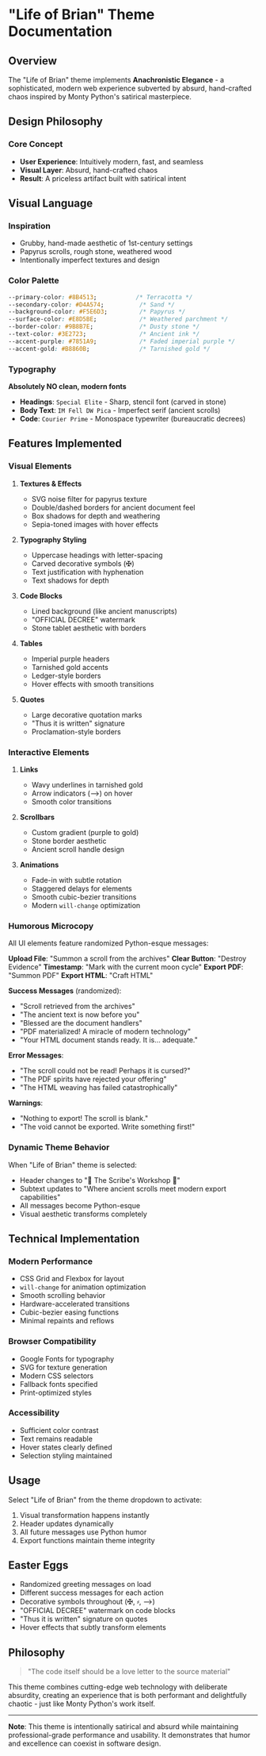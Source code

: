 # "Life of Brian" Theme Documentation

## Overview
The "Life of Brian" theme implements **Anachronistic Elegance** - a sophisticated, modern web experience subverted by absurd, hand-crafted chaos inspired by Monty Python's satirical masterpiece.

## Design Philosophy

### Core Concept
- **User Experience**: Intuitively modern, fast, and seamless
- **Visual Layer**: Absurd, hand-crafted chaos
- **Result**: A priceless artifact built with satirical intent

## Visual Language

### Inspiration
- Grubby, hand-made aesthetic of 1st-century settings
- Papyrus scrolls, rough stone, weathered wood
- Intentionally imperfect textures and design

### Color Palette
```css
--primary-color: #8B4513;           /* Terracotta */
--secondary-color: #D4A574;          /* Sand */
--background-color: #F5E6D3;         /* Papyrus */
--surface-color: #E8D5BE;            /* Weathered parchment */
--border-color: #9B8B7E;             /* Dusty stone */
--text-color: #3E2723;               /* Ancient ink */
--accent-purple: #7851A9;            /* Faded imperial purple */
--accent-gold: #B8860B;              /* Tarnished gold */
```

### Typography
**Absolutely NO clean, modern fonts**

- **Headings**: `Special Elite` - Sharp, stencil font (carved in stone)
- **Body Text**: `IM Fell DW Pica` - Imperfect serif (ancient scrolls)
- **Code**: `Courier Prime` - Monospace typewriter (bureaucratic decrees)

## Features Implemented

### Visual Elements

1. **Textures & Effects**
   - SVG noise filter for papyrus texture
   - Double/dashed borders for ancient document feel
   - Box shadows for depth and weathering
   - Sepia-toned images with hover effects

2. **Typography Styling**
   - Uppercase headings with letter-spacing
   - Carved decorative symbols (✠)
   - Text justification with hyphenation
   - Text shadows for depth

3. **Code Blocks**
   - Lined background (like ancient manuscripts)
   - "OFFICIAL DECREE" watermark
   - Stone tablet aesthetic with borders

4. **Tables**
   - Imperial purple headers
   - Tarnished gold accents
   - Ledger-style borders
   - Hover effects with smooth transitions

5. **Quotes**
   - Large decorative quotation marks
   - "Thus it is written" signature
   - Proclamation-style borders

### Interactive Elements

1. **Links**
   - Wavy underlines in tarnished gold
   - Arrow indicators (⟶) on hover
   - Smooth color transitions

2. **Scrollbars**
   - Custom gradient (purple to gold)
   - Stone border aesthetic
   - Ancient scroll handle design

3. **Animations**
   - Fade-in with subtle rotation
   - Staggered delays for elements
   - Smooth cubic-bezier transitions
   - Modern `will-change` optimization

### Humorous Microcopy

All UI elements feature randomized Python-esque messages:

**Upload File**: "Summon a scroll from the archives"
**Clear Button**: "Destroy Evidence"
**Timestamp**: "Mark with the current moon cycle"
**Export PDF**: "Summon PDF"
**Export HTML**: "Craft HTML"

**Success Messages** (randomized):
- "Scroll retrieved from the archives"
- "The ancient text is now before you"
- "Blessed are the document handlers"
- "PDF materialized! A miracle of modern technology"
- "Your HTML document stands ready. It is... adequate."

**Error Messages**:
- "The scroll could not be read! Perhaps it is cursed?"
- "The PDF spirits have rejected your offering"
- "The HTML weaving has failed catastrophically"

**Warnings**:
- "Nothing to export! The scroll is blank."
- "The void cannot be exported. Write something first!"

### Dynamic Theme Behavior

When "Life of Brian" theme is selected:
- Header changes to "📜 The Scribe's Workshop 📜"
- Subtext updates to "Where ancient scrolls meet modern export capabilities"
- All messages become Python-esque
- Visual aesthetic transforms completely

## Technical Implementation

### Modern Performance
- CSS Grid and Flexbox for layout
- `will-change` for animation optimization
- Smooth scrolling behavior
- Hardware-accelerated transitions
- Cubic-bezier easing functions
- Minimal repaints and reflows

### Browser Compatibility
- Google Fonts for typography
- SVG for texture generation
- Modern CSS selectors
- Fallback fonts specified
- Print-optimized styles

### Accessibility
- Sufficient color contrast
- Text remains readable
- Hover states clearly defined
- Selection styling maintained

## Usage

Select "Life of Brian" from the theme dropdown to activate:
1. Visual transformation happens instantly
2. Header updates dynamically
3. All future messages use Python humor
4. Export functions maintain theme integrity

## Easter Eggs

- Randomized greeting messages on load
- Different success messages for each action
- Decorative symbols throughout (✠, ⸗, ⟶)
- "OFFICIAL DECREE" watermark on code blocks
- "Thus it is written" signature on quotes
- Hover effects that subtly transform elements

## Philosophy

> "The code itself should be a love letter to the source material"

This theme combines cutting-edge web technology with deliberate absurdity, creating an experience that is both performant and delightfully chaotic - just like Monty Python's work itself.

---

**Note**: This theme is intentionally satirical and absurd while maintaining professional-grade performance and usability. It demonstrates that humor and excellence can coexist in software design.
